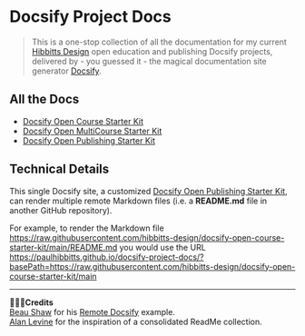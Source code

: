 # Docsify Project Docs

> This is a one-stop collection of all the documentation for my current [Hibbitts Design](https://hibbittsdesign.org/) open education and publishing Docsify projects, delivered by - you guessed it - the magical documentation site generator [Docsify](https://docsify.js.org/#/).

## All the Docs

* [Docsify Open Course Starter Kit](https://paulhibbitts.github.io/docsify-project-docs/?basePath=https://raw.githubusercontent.com/hibbitts-design/docsify-open-course-starter-kit/main)
* [Docsify Open MultiCourse Starter Kit](https://paulhibbitts.github.io/docsify-project-docs/?basePath=https://raw.githubusercontent.com/hibbitts-design/docsify-open-multicourse-starter-kit/main)
* [Docsify Open Publishing Starter Kit](https://paulhibbitts.github.io/docsify-project-docs/?basePath=https://raw.githubusercontent.com/hibbitts-design/docsify-open-publishing-starter-kit/main)

## Technical Details

This single Docsify site, a customized [Docsify Open Publishing Starter Kit](https://github.com/hibbitts-design/docsify-open-publishing-starter-kit), can render multiple remote Markdown files (i.e. a **README.md** file in another GitHub repository).  

For example, to render the Markdown file https://raw.githubusercontent.com/hibbitts-design/docsify-open-course-starter-kit/main/README.md  you would use the URL https://paulhibbitts.github.io/docsify-project-docs/?basePath=https://raw.githubusercontent.com/hibbitts-design/docsify-open-course-starter-kit/main

---

**🙇🏻‍♂️Credits**  
[Beau Shaw](https://github.com/DaddyWarbucks) for his [Remote Docsify](https://github.com/DaddyWarbucks/remote-docsify) example.  
[Alan Levine](https://github.com/cogdog) for the inspiration of a consolidated ReadMe collection.
